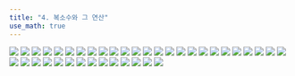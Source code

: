 ```yaml
---
title: "4. 복소수와 그 연산"
use_math: true
---
```


<img src="/2025 공통수학1 ppt/4. 복소수와 그 연산/1.png"/>
<img src="/2025 공통수학1 ppt/4. 복소수와 그 연산/2.png"/>
<img src="/2025 공통수학1 ppt/4. 복소수와 그 연산/3.png"/>
<img src="/2025 공통수학1 ppt/4. 복소수와 그 연산/4.png"/>
<img src="/2025 공통수학1 ppt/4. 복소수와 그 연산/5.png"/>
<img src="/2025 공통수학1 ppt/4. 복소수와 그 연산/6.png"/>
<img src="/2025 공통수학1 ppt/4. 복소수와 그 연산/7.png"/>
<img src="/2025 공통수학1 ppt/4. 복소수와 그 연산/8.png"/>
<img src="/2025 공통수학1 ppt/4. 복소수와 그 연산/9.png"/>
<img src="/2025 공통수학1 ppt/4. 복소수와 그 연산/10.png"/>
<img src="/2025 공통수학1 ppt/4. 복소수와 그 연산/11.png"/>
<img src="/2025 공통수학1 ppt/4. 복소수와 그 연산/12.png"/>
<img src="/2025 공통수학1 ppt/4. 복소수와 그 연산/13.png"/>
<img src="/2025 공통수학1 ppt/4. 복소수와 그 연산/14.png"/>
<img src="/2025 공통수학1 ppt/4. 복소수와 그 연산/15.png"/>
<img src="/2025 공통수학1 ppt/4. 복소수와 그 연산/16.png"/>
<img src="/2025 공통수학1 ppt/4. 복소수와 그 연산/17.png"/>
<img src="/2025 공통수학1 ppt/4. 복소수와 그 연산/18.png"/>
<img src="/2025 공통수학1 ppt/4. 복소수와 그 연산/19.png"/>
<img src="/2025 공통수학1 ppt/4. 복소수와 그 연산/20.png"/>
<img src="/2025 공통수학1 ppt/4. 복소수와 그 연산/21.png"/>
<img src="/2025 공통수학1 ppt/4. 복소수와 그 연산/22.png"/>
<img src="/2025 공통수학1 ppt/4. 복소수와 그 연산/23.png"/>
<img src="/2025 공통수학1 ppt/4. 복소수와 그 연산/24.png"/>
<img src="/2025 공통수학1 ppt/4. 복소수와 그 연산/25.png"/>
<img src="/2025 공통수학1 ppt/4. 복소수와 그 연산/26.png"/>
<img src="/2025 공통수학1 ppt/4. 복소수와 그 연산/27.png"/>
<img src="/2025 공통수학1 ppt/4. 복소수와 그 연산/28.png"/>
<img src="/2025 공통수학1 ppt/4. 복소수와 그 연산/29.png"/>
<img src="/2025 공통수학1 ppt/4. 복소수와 그 연산/30.png"/>
<img src="/2025 공통수학1 ppt/4. 복소수와 그 연산/31.png"/>
<img src="/2025 공통수학1 ppt/4. 복소수와 그 연산/32.png"/>
<img src="/2025 공통수학1 ppt/4. 복소수와 그 연산/33.png"/>
<img src="/2025 공통수학1 ppt/4. 복소수와 그 연산/34.png"/>
<img src="/2025 공통수학1 ppt/4. 복소수와 그 연산/35.png"/>
<img src="/2025 공통수학1 ppt/4. 복소수와 그 연산/36.png"/>
<img src="/2025 공통수학1 ppt/4. 복소수와 그 연산/37.png"/>
<img src="/2025 공통수학1 ppt/4. 복소수와 그 연산/38.png"/>
<img src="/2025 공통수학1 ppt/4. 복소수와 그 연산/39.png"/>